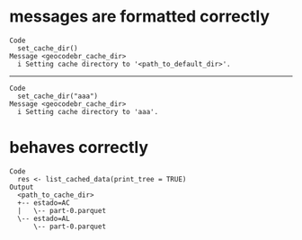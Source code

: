 # messages are formatted correctly

    Code
      set_cache_dir()
    Message <geocodebr_cache_dir>
      i Setting cache directory to '<path_to_default_dir>'.

---

    Code
      set_cache_dir("aaa")
    Message <geocodebr_cache_dir>
      i Setting cache directory to 'aaa'.

# behaves correctly

    Code
      res <- list_cached_data(print_tree = TRUE)
    Output
      <path_to_cache_dir>
      +-- estado=AC
      |   \-- part-0.parquet
      \-- estado=AL
          \-- part-0.parquet

